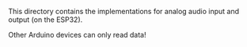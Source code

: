 
This directory contains the implementations for analog audio input and output (on the ESP32). 

Other Arduino devices can only read data!
